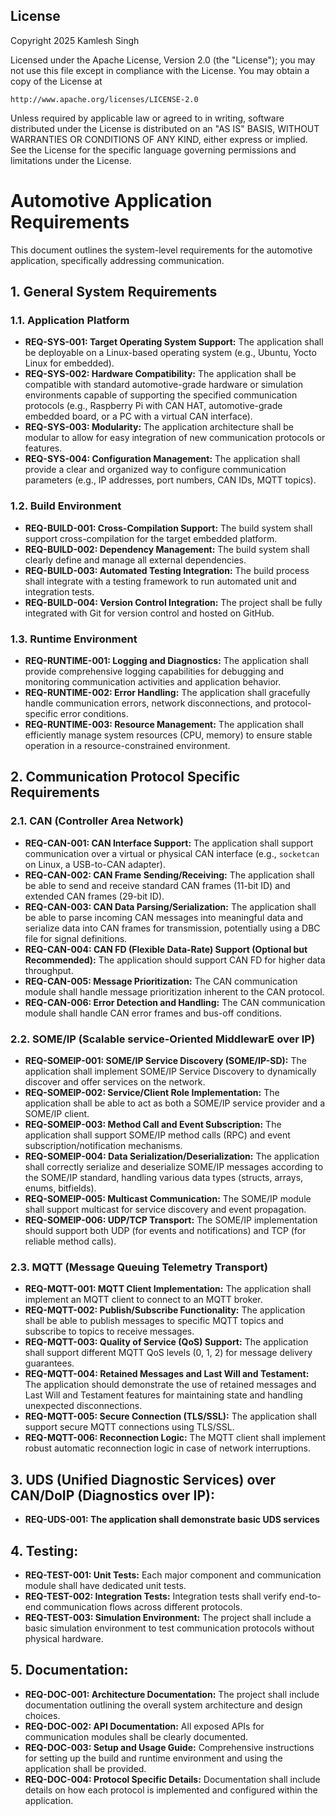 ## License
Copyright 2025 Kamlesh Singh

Licensed under the Apache License, Version 2.0 (the "License");
you may not use this file except in compliance with the License.
You may obtain a copy of the License at

    http://www.apache.org/licenses/LICENSE-2.0

Unless required by applicable law or agreed to in writing, software
distributed under the License is distributed on an "AS IS" BASIS,
WITHOUT WARRANTIES OR CONDITIONS OF ANY KIND, either express or implied.
See the License for the specific language governing permissions and
limitations under the License.



# Automotive Application Requirements

This document outlines the system-level requirements for the automotive application, specifically addressing communication.

## 1. General System Requirements

### 1.1. Application Platform

* **REQ-SYS-001: Target Operating System Support:** The application shall be deployable on a Linux-based operating system (e.g., Ubuntu, Yocto Linux for embedded).
* **REQ-SYS-002: Hardware Compatibility:** The application shall be compatible with standard automotive-grade hardware or simulation environments capable of supporting the specified communication protocols (e.g., Raspberry Pi with CAN HAT, automotive-grade embedded board, or a PC with a virtual CAN interface).
* **REQ-SYS-003: Modularity:** The application architecture shall be modular to allow for easy integration of new communication protocols or features.
* **REQ-SYS-004: Configuration Management:** The application shall provide a clear and organized way to configure communication parameters (e.g., IP addresses, port numbers, CAN IDs, MQTT topics).

### 1.2. Build Environment

* **REQ-BUILD-001: Cross-Compilation Support:** The build system shall support cross-compilation for the target embedded platform.
* **REQ-BUILD-002: Dependency Management:** The build system shall clearly define and manage all external dependencies.
* **REQ-BUILD-003: Automated Testing Integration:** The build process shall integrate with a testing framework to run automated unit and integration tests.
* **REQ-BUILD-004: Version Control Integration:** The project shall be fully integrated with Git for version control and hosted on GitHub.

### 1.3. Runtime Environment

* **REQ-RUNTIME-001: Logging and Diagnostics:** The application shall provide comprehensive logging capabilities for debugging and monitoring communication activities and application behavior.
* **REQ-RUNTIME-002: Error Handling:** The application shall gracefully handle communication errors, network disconnections, and protocol-specific error conditions.
* **REQ-RUNTIME-003: Resource Management:** The application shall efficiently manage system resources (CPU, memory) to ensure stable operation in a resource-constrained environment.

## 2. Communication Protocol Specific Requirements

### 2.1. CAN (Controller Area Network)

* **REQ-CAN-001: CAN Interface Support:** The application shall support communication over a virtual or physical CAN interface (e.g., `socketcan` on Linux, a USB-to-CAN adapter).
* **REQ-CAN-002: CAN Frame Sending/Receiving:** The application shall be able to send and receive standard CAN frames (11-bit ID) and extended CAN frames (29-bit ID).
* **REQ-CAN-003: CAN Data Parsing/Serialization:** The application shall be able to parse incoming CAN messages into meaningful data and serialize data into CAN frames for transmission, potentially using a DBC file for signal definitions.
* **REQ-CAN-004: CAN FD (Flexible Data-Rate) Support (Optional but Recommended):** The application should support CAN FD for higher data throughput.
* **REQ-CAN-005: Message Prioritization:** The CAN communication module shall handle message prioritization inherent to the CAN protocol.
* **REQ-CAN-006: Error Detection and Handling:** The CAN communication module shall handle CAN error frames and bus-off conditions.

### 2.2. SOME/IP (Scalable service-Oriented MiddlewarE over IP)

* **REQ-SOMEIP-001: SOME/IP Service Discovery (SOME/IP-SD):** The application shall implement SOME/IP Service Discovery to dynamically discover and offer services on the network.
* **REQ-SOMEIP-002: Service/Client Role Implementation:** The application shall be able to act as both a SOME/IP service provider and a SOME/IP client.
* **REQ-SOMEIP-003: Method Call and Event Subscription:** The application shall support SOME/IP method calls (RPC) and event subscription/notification mechanisms.
* **REQ-SOMEIP-004: Data Serialization/Deserialization:** The application shall correctly serialize and deserialize SOME/IP messages according to the SOME/IP standard, handling various data types (structs, arrays, enums, bitfields).
* **REQ-SOMEIP-005: Multicast Communication:** The SOME/IP module shall support multicast for service discovery and event propagation.
* **REQ-SOMEIP-006: UDP/TCP Transport:** The SOME/IP implementation should support both UDP (for events and notifications) and TCP (for reliable method calls).

### 2.3. MQTT (Message Queuing Telemetry Transport)

* **REQ-MQTT-001: MQTT Client Implementation:** The application shall implement an MQTT client to connect to an MQTT broker.
* **REQ-MQTT-002: Publish/Subscribe Functionality:** The application shall be able to publish messages to specific MQTT topics and subscribe to topics to receive messages.
* **REQ-MQTT-003: Quality of Service (QoS) Support:** The application shall support different MQTT QoS levels (0, 1, 2) for message delivery guarantees.
* **REQ-MQTT-004: Retained Messages and Last Will and Testament:** The application should demonstrate the use of retained messages and Last Will and Testament features for maintaining state and handling unexpected disconnections.
* **REQ-MQTT-005: Secure Connection (TLS/SSL):** The application shall support secure MQTT connections using TLS/SSL.
* **REQ-MQTT-006: Reconnection Logic:** The MQTT client shall implement robust automatic reconnection logic in case of network interruptions.

## 3. UDS (Unified Diagnostic Services) over CAN/DoIP (Diagnostics over IP):
* **REQ-UDS-001: The application shall demonstrate basic UDS services**

## 4. Testing:

* **REQ-TEST-001: Unit Tests:** Each major component and communication module shall have dedicated unit tests.
* **REQ-TEST-002: Integration Tests:** Integration tests shall verify end-to-end communication flows across different protocols.
* **REQ-TEST-003: Simulation Environment:** The project shall include a basic simulation environment to test communication protocols without physical hardware.

## 5. Documentation:

* **REQ-DOC-001: Architecture Documentation:** The project shall include documentation outlining the overall system architecture and design choices.
* **REQ-DOC-002: API Documentation:** All exposed APIs for communication modules shall be clearly documented.
* **REQ-DOC-003: Setup and Usage Guide:** Comprehensive instructions for setting up the build and runtime environment and using the application shall be provided.
* **REQ-DOC-004: Protocol Specific Details:** Documentation shall include details on how each protocol is implemented and configured within the application.